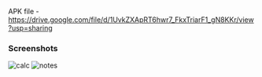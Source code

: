 APK file - https://drive.google.com/file/d/1UvkZXApRT6hwr7_FkxTriarF1_gN8KKr/view?usp=sharing


### Screenshots

![calc](https://user-images.githubusercontent.com/51072177/90007566-99c2e000-dcb8-11ea-90b3-b954275532da.jpg)
![notes](https://user-images.githubusercontent.com/51072177/90007577-9d566700-dcb8-11ea-92de-3bb0e251a622.jpg)


